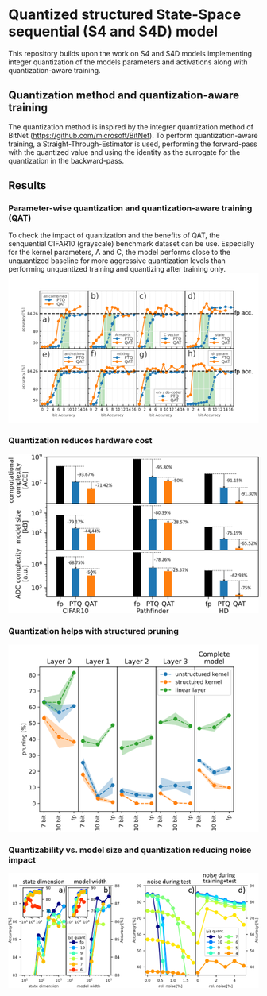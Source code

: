 # Quantized structured State-Space sequential (S4 and S4D) model
This repository builds upon the work on S4 and S4D models implementing integer quantization of the models parameters and activations along with quantization-aware training.

## Quantization method and quantization-aware training

The quantization method is inspired by the integrer quantization method of BitNet (https://github.com/microsoft/BitNet). 
To perform quantization-aware training, a Straight-Through-Estimator is used, performing the forward-pass with the quantized value and using the identity as the surrogate for the quantization in the backward-pass. 

## Results

### Parameter-wise quantization and quantization-aware training (QAT)
To check the impact of quantization and the benefits of QAT, the senquential CIFAR10 (grayscale) benchmark dataset can be use. Especially for the kernel parameters, A and C, the model performs close to the unquantized baseline for more aggressive quantization levels than performing unquantized training and quantizing after training only.
![CIFAR10_quantization](images/Figure_CIFAR10_S4D_new.png)

### Quantization reduces hardware cost
![metrics](images/Figure_Metrics.png)

### Quantization helps with structured pruning
![Pruning](images/Figure_Pruning.png)

### Quantizability vs. model size and quantization reducing noise impact
![NoiseSize](images/Figure_NoiseSize.png)

